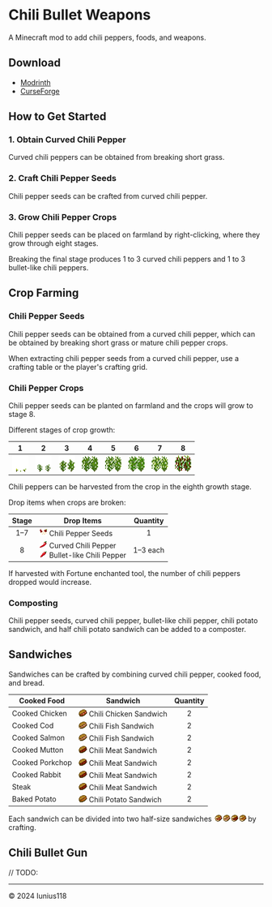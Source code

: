 # Chili Bullet Weapons

A Minecraft mod to add chili peppers, foods, and weapons.

## Download

- [Modrinth](#)
- [CurseForge](#)

## How to Get Started

### 1. Obtain Curved Chili Pepper

Curved chili peppers can be obtained from breaking short grass.

### 2. Craft Chili Pepper Seeds

Chili pepper seeds can be crafted from curved chili pepper.

### 3. Grow Chili Pepper Crops

Chili pepper seeds can be placed on farmland by right-clicking, where they grow through eight stages.

Breaking the final stage produces 1 to 3 curved chili peppers and 1 to 3 bullet-like chili peppers.

## Crop Farming

### Chili Pepper Seeds

Chili pepper seeds can be obtained from a curved chili pepper, which can be obtained by breaking short grass or mature chili pepper crops.

When extracting chili pepper seeds from a curved chili pepper, use a crafting table or the player's crafting grid.

### Chili Pepper Crops

Chili pepper seeds can be planted on farmland and the crops will grow to stage 8.

Different stages of crop growth:

|1|2|3|4|5|6|7|8|
|:-:|:-:|:-:|:-:|:-:|:-:|:-:|:-:|
|![1st stage](media/block/chili_pepper_stage0_x32.png)|![2nd stage](media/block/chili_pepper_stage1_x32.png)|![3rd stage](media/block/chili_pepper_stage2_x32.png)|![4th stage](media/block/chili_pepper_stage3_x32.png)|![5th stage](media/block/chili_pepper_stage4_x32.png)|![6th stage](media/block/chili_pepper_stage5_x32.png)|![7th stage](media/block/chili_pepper_stage6_x32.png)|![8th stage](media/block/chili_pepper_stage7_x32.png)|

Chili peppers can be harvested from the crop in the eighth growth stage.

Drop items when crops are broken:

|Stage|Drop Items|Quantity|
|:-:|---|:-:|
|1–7|![ ](media/item/chili_seeds.png) Chili Pepper Seeds|1|
|8|![ ](media/item/curved_chili.png) Curved Chili Pepper <br />![ ](media/item/bullet_chili.png) Bullet-like Chili Pepper|1–3 each|

If harvested with Fortune enchanted tool, the number of chili peppers dropped would increase.

### Composting

Chili pepper seeds, curved chili pepper, bullet-like chili pepper, chili potato sandwich, and half chili potato sandwich can be added to a composter.

## Sandwiches

Sandwiches can be crafted by combining curved chili pepper, cooked food, and bread.

|Cooked Food|Sandwich|Quantity|
|---|---|:-:|
|Cooked Chicken|![ ](media/item/chili_chicken_sandwich.png) Chili Chicken Sandwich|2|
|Cooked Cod|![ ](media/item/chili_fish_sandwich.png) Chili Fish Sandwich|2|
|Cooked Salmon|![ ](media/item/chili_fish_sandwich.png) Chili Fish Sandwich|2|
|Cooked Mutton|![ ](media/item/chili_meat_sandwich.png) Chili Meat Sandwich|2|
|Cooked Porkchop|![ ](media/item/chili_meat_sandwich.png) Chili Meat Sandwich|2|
|Cooked Rabbit|![ ](media/item/chili_meat_sandwich.png) Chili Meat Sandwich|2|
|Steak|![ ](media/item/chili_meat_sandwich.png) Chili Meat Sandwich|2|
|Baked Potato|![ ](media/item/chili_potato_sandwich.png) Chili Potato Sandwich|2|

Each sandwich can be divided into two half-size sandwiches ![ ](media/item/half_chili_chicken_sandwich.png)![ ](media/item/half_chili_fish_sandwich.png)![ ](media/item/half_chili_meat_sandwich.png)![ ](media/item/half_chili_potato_sandwich.png) by crafting.

## Chili Bullet Gun

// TODO:

---
© 2024 Iunius118
